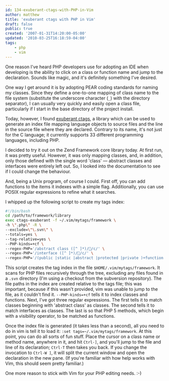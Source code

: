 ```yaml
---
id: 134-exuberant-ctags-with-PHP-in-Vim
author: matthew
title: 'exuberant ctags with PHP in Vim'
draft: false
public: true
created: '2007-01-31T14:20:00-05:00'
updated: '2010-03-25T16:18:59-04:00'
tags:
    - php
    - vim
---
```

One reason I've heard PHP developers use for adopting an IDE when developing is
the ability to click on a class or function name and jump to the declaration.
Sounds like magic, and it's definitely something I've desired.

One way I get around it is by adopting PEAR coding standards for naming my
classes. Since they define a one-to-one mapping of class name to the file
system (substitute the underscore character (`_`) with the directory
separator), I can usually very quickly and easily open a class file,
particularly if I start in the base directory of the project install.

Today, however, I found [exuberant ctags](http://ctags.sourceforge.net), a
library which can be used to generate an index file mapping language objects to
source files and the line in the source file where they are declared. Contrary
to its name, it's not just for the C language; it currently supports 33
different programming languages, including PHP.

I decided to try it out on the Zend Framework core library today. At first run,
it was pretty useful. However, it was only mapping classes, and, in addition,
only those defined with the single word 'class' — abstract classes and
interfaces were entirely left out. So, I looked into the documentation to see
if I could change the behaviour.

And, being a Unix program, of course I could. First off, you can add functions
to the items it indexes with a simple flag. Additionally, you can use POSIX
regular expressions to refine what it searches.

I whipped up the following script to create my tags index:

```bash
#!/bin/bash
cd /path/to/framework/library
exec ctags-exuberant -f ~/.vim/mytags/framework \
-h \".php\" -R \
--exclude=\"\.svn\" \
--totals=yes \
--tag-relative=yes \
--PHP-kinds=+cf \
--regex-PHP='/abstract class ([^ ]*)//c/' \
--regex-PHP='/interface ([^ ]*)//c/' \
--regex-PHP='/(public |static |abstract |protected |private )+function ([^ (]*)//f/'
```

This script creates the tag index in the file `$HOME/.vim/mytags/framework`. It
scans for PHP files recursively through the tree, excluding any files found in
a `.svn` directory (I'm using a checkout from the subversion repository). The
file paths in the index are created relative to the tags file; this was
important, because if this wasn't provided, vim was unable to jump to the file,
as it couldn't find it. `--PHP-kinds=+cf` tells it to index classes and
functions. Next, I've got three regular expressions. The first tells it to
match classes beginning with 'abstract class' as classes. The second tells it
to match interfaces as classes. The last is so that PHP 5 methods, which begin
with a visibility operator, to be matched as functions.

Once the index file is generated (it takes less than a second), all you need to
do in vim is tell it to load it: `:set tags=~/.vim/mytags/framework`. At this
point, you can do all sorts of fun stuff. Place the cursor on a class name or
method name, anywhere in it, and hit `Ctrl-]`, and you'll jump to the file and
line of its declaration; `Ctrl-T` then takes you back. If you change the
invocation to `Ctrl-W ]`, it will split the current window and open the
declaration in the new pane. (If you're familiar with how help works with Vim,
this should seem pretty familiar.)

One more reason to stick with Vim for your PHP editing needs. :-)
